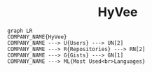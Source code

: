<h1 align="center">HyVee</h1>

```mermaid
graph LR
COMPANY_NAME{HyVee}
COMPANY_NAME ---> U{Users} ---> UN[2]
COMPANY_NAME ---> R{Repositories} ---> RN[2]
COMPANY_NAME ---> G{Gists} ---> GN[1]
COMPANY_NAME ---> ML{Most Used<br>Languages}
```
